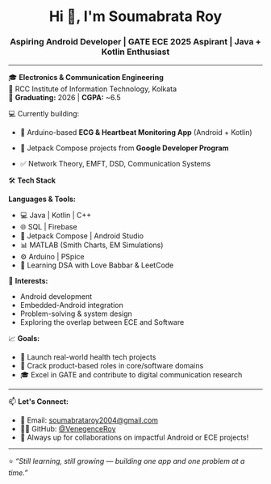 <h1 align="center">Hi 👋, I'm Soumabrata Roy</h1>
<h3 align="center">Aspiring Android Developer | GATE ECE 2025 Aspirant | Java + Kotlin Enthusiast</h3>

---

🎓 **Electronics & Communication Engineering**  
📍 RCC Institute of Information Technology, Kolkata  
🎯 **Graduating:** 2026 | **CGPA:** ~6.5

💻 Currently building:  
- 🔬 Arduino-based **ECG & Heartbeat Monitoring App** (Android + Kotlin)  
- 📱 Jetpack Compose projects from **Google Developer Program**

 
- ✅ Network Theory, EMFT, DSD, Communication Systems  


🛠️ **Tech Stack**

**Languages & Tools:**  
- 💻 Java | Kotlin | C++ 
- 🌐 SQL | Firebase  
- 📲 Jetpack Compose | Android Studio  
- 📊 MATLAB (Smith Charts, EM Simulations)  
- ⚙️ Arduino | PSpice  
- 🧠 Learning DSA with Love Babbar & LeetCode  

🎯 **Interests:**  
- Android development  
- Embedded-Android integration  
- Problem-solving & system design  
- Exploring the overlap between ECE and Software

📈 **Goals:**  
- 🧪 Launch real-world health tech projects  
- 💼 Crack product-based roles in core/software domains  
- 🎓 Excel in GATE and contribute to digital communication research

---

📫 **Let's Connect:**  
- 📧 Email: [soumabrataroy2004@gmail.com](mailto:soumabrataroy2004@gmail.com)  
- 🧑‍💻 GitHub: [@VenegenceRoy](https://github.com/VenegenceRoy)  
- 💬 Always up for collaborations on impactful Android or ECE projects!

---

⭐ *“Still learning, still growing — building one app and one problem at a time.”*

